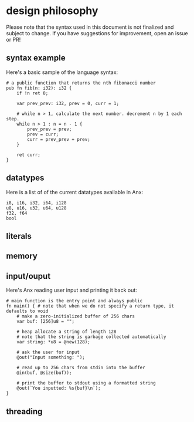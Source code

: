 # design philosophy

Please note that the syntax used in this document is not finalized and subject to change. If you have suggestions for improvement, open an issue or PR!

## syntax example

Here's a basic sample of the language syntax:

```
# a public function that returns the nth fibonacci number
pub fn fib(n: i32): i32 {
    if !n ret 0;

    var prev_prev: i32, prev = 0, curr = 1;

    # while n > 1, calculate the next number. decrement n by 1 each step.
    while n > 1 : n = n - 1 {
        prev_prev = prev;
        prev = curr;
        curr = prev_prev + prev;
    }

    ret curr;
}
```

## datatypes

Here is a list of of the current datatypes available in Anx:
```
i8, i16, i32, i64, i128
u8, u16, u32, u64, u128
f32, f64
bool
```

## literals

## memory

## input/ouput

Here's Anx reading user input and printing it back out:

```
# main function is the entry point and always public
fn main() { # note that when we do not specify a return type, it defaults to void
    # make a zero-initialized buffer of 256 chars
    var buf: [256]u8 = "";

    # heap allocate a string of length 128
    # note that the string is garbage collected automatically
    var string: *u8 = @new(128);

    # ask the user for input
    @out("Input something: ");

    # read up to 256 chars from stdin into the buffer
    @in(buf, @size(buf));

    # print the buffer to stdout using a formatted string
    @out(`You inputted: %s{buf}\n`);
}
```

## threading
